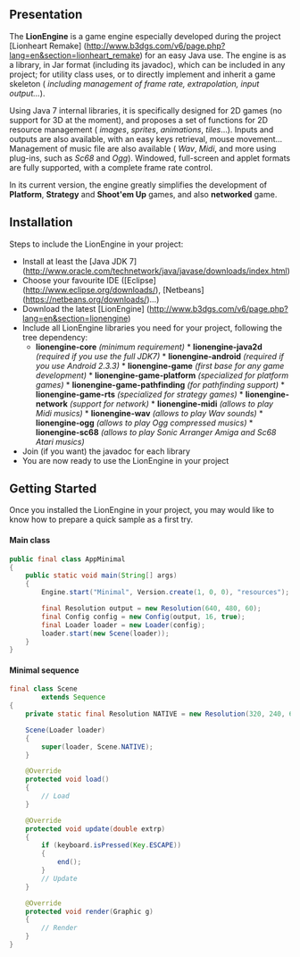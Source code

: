 ## Presentation

The __LionEngine__ is a game engine especially developed during the project [Lionheart Remake] (http://www.b3dgs.com/v6/page.php?lang=en&section=lionheart_remake) for an easy Java use. The engine is as a library, in Jar format (including its javadoc), which can be included in any project; for utility class uses, or to directly implement and inherit a game skeleton ( _including management of frame rate, extrapolation, input output..._).

Using Java 7 internal libraries, it is specifically designed for 2D games (no support for 3D at the moment), and proposes a set of functions for 2D resource management ( _images_, _sprites_, _animations_, _tiles_...). Inputs and outputs are also available, with an easy keys retrieval, mouse movement... Management of music file are also available ( _Wav_, _Midi_, and more using plug-ins, such as _Sc68_ and _Ogg_). Windowed, full-screen and applet formats are fully supported, with a complete frame rate control.

In its current version, the engine greatly simplifies the development of __Platform__, __Strategy__ and __Shoot'em Up__ games, and also __networked__ game.


## Installation

Steps to include the LionEngine in your project:

* Install at least the [Java JDK 7] (http://www.oracle.com/technetwork/java/javase/downloads/index.html)
* Choose your favourite IDE ([Eclipse] (http://www.eclipse.org/downloads/), [Netbeans] (https://netbeans.org/downloads/)...)
* Download the latest [LionEngine] (http://www.b3dgs.com/v6/page.php?lang=en&section=lionengine)
* Include all LionEngine libraries you need for your project, following the tree dependency:
  * __lionengine-core__ _(minimum requirement)_
        * __lionengine-java2d__ _(required if you use the full JDK7)_
        * __lionengine-android__ _(required if you use Android 2.3.3)_
        * __lionengine-game__ _(first base for any game development)_
          * __lionengine-game-platform__ _(specialized for platform games)_
          * __lionengine-game-pathfinding__ _(for pathfinding support)_
             * __lionengine-game-rts__ _(specialized for strategy games)_
        * __lionengine-network__ _(support for network)_
        * __lionengine-midi__ _(allows to play Midi musics)_
        * __lionengine-wav__ _(allows to play Wav sounds)_
        * __lionengine-ogg__ _(allows to play Ogg compressed musics)_
        * __lionengine-sc68__ _(allows to play Sonic Arranger Amiga and Sc68 Atari musics)_
* Join (if you want) the javadoc for each library
* You are now ready to use the LionEngine in your project


## Getting Started

Once you installed the LionEngine in your project, you may would like to know how to prepare a quick sample as a first try.

#### Main class
```java
public final class AppMinimal
{
    public static void main(String[] args)
    {
        Engine.start("Minimal", Version.create(1, 0, 0), "resources");

        final Resolution output = new Resolution(640, 480, 60);
        final Config config = new Config(output, 16, true);
        final Loader loader = new Loader(config);
        loader.start(new Scene(loader));
    }
}
```

#### Minimal sequence
```java
final class Scene
        extends Sequence
{
    private static final Resolution NATIVE = new Resolution(320, 240, 60);

    Scene(Loader loader)
    {
        super(loader, Scene.NATIVE);
    }

    @Override
    protected void load()
    {
        // Load
    }

    @Override
    protected void update(double extrp)
    {
        if (keyboard.isPressed(Key.ESCAPE))
        {
            end();
        }
        // Update
    }

    @Override
    protected void render(Graphic g)
    {
        // Render
    }
}
```
